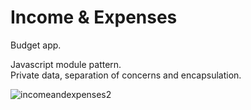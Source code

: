 # Income & Expenses
Budget app.

Javascript module pattern.<br>
Private data, separation of concerns and encapsulation.


![incomeandexpenses2](https://user-images.githubusercontent.com/38325801/147577489-e397037f-9251-48f3-b8f0-b5b3e5a6b5d1.png)
